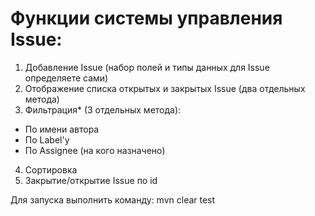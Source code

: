 # Функции системы управления Issue:
1. Добавление Issue (набор полей и типы данных для Issue определяете сами)
2. Отображение списка открытых и закрытых Issue (два отдельных метода)
3. Фильтрация* (3 отдельных метода):
* По имени автора
* По Label'у
* По Assignee (на кого назначено)
4. Сортировка
5. Закрытие/открытие Issue по id

Для запуска выполнить команду: mvn clear test
